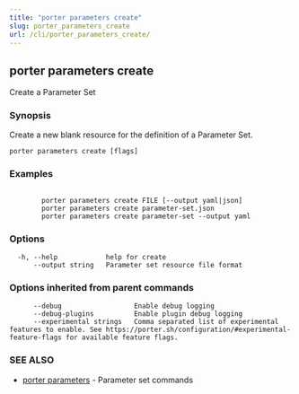 ```yaml
---
title: "porter parameters create"
slug: porter_parameters_create
url: /cli/porter_parameters_create/
---
```

## porter parameters create

Create a Parameter Set

### Synopsis

Create a new blank resource for the definition of a Parameter Set.

```
porter parameters create [flags]
```

### Examples

```

		porter parameters create FILE [--output yaml|json]
		porter parameters create parameter-set.json
		porter parameters create parameter-set --output yaml
```

### Options

```
  -h, --help            help for create
      --output string   Parameter set resource file format
```

### Options inherited from parent commands

```
      --debug                  Enable debug logging
      --debug-plugins          Enable plugin debug logging
      --experimental strings   Comma separated list of experimental features to enable. See https://porter.sh/configuration/#experimental-feature-flags for available feature flags.
```

### SEE ALSO

* [porter parameters](/cli/porter_parameters/)	 - Parameter set commands

